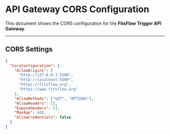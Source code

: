 # API Gateway CORS Configuration

This document shows the CORS configuration for the **FitsFlow Trigger API Gateway**.

---

## CORS Settings

```json
{
  "CorsConfiguration": {
    "AllowOrigins": [
      "http://127.0.0.1:5500",
      "http://localhost:5500",
      "https://fitsflow.org",
      "https://www.fitsflow.org"
    ],
    "AllowMethods": ["GET", "OPTIONS"],
    "AllowHeaders": [],
    "ExposeHeaders": [],
    "MaxAge": 600,
    "AllowCredentials": false
  }
}
```
